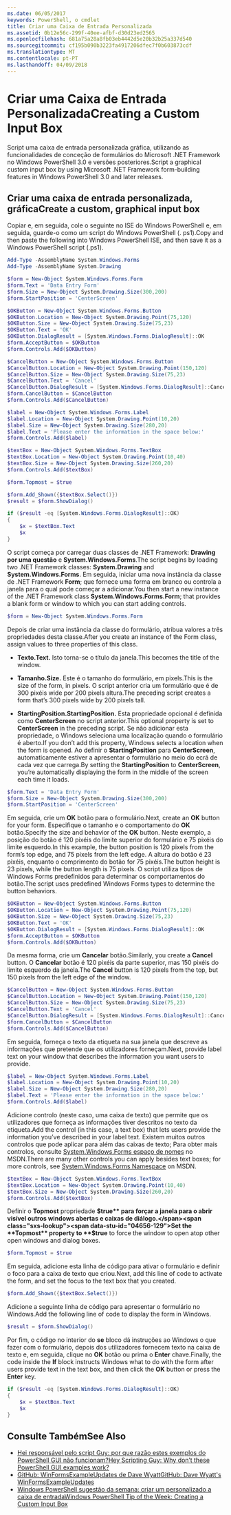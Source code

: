 ```yaml
---
ms.date: 06/05/2017
keywords: PowerShell, o cmdlet
title: Criar uma Caixa de Entrada Personalizada
ms.assetid: 0b12e56c-299f-40ee-afbf-d30d23ed2565
ms.openlocfilehash: 681a75a28a8fb03eb4442d5e20b32b25a337d540
ms.sourcegitcommit: cf195b090b3223fa4917206dfec7f0b603873cdf
ms.translationtype: MT
ms.contentlocale: pt-PT
ms.lasthandoff: 04/09/2018
---
```

# <a name="creating-a-custom-input-box"></a><span data-ttu-id="04656-103">Criar uma Caixa de Entrada Personalizada</span><span class="sxs-lookup"><span data-stu-id="04656-103">Creating a Custom Input Box</span></span>

<span data-ttu-id="04656-104">Script uma caixa de entrada personalizada gráfica, utilizando as funcionalidades de conceção de formulários do Microsoft .NET Framework no Windows PowerShell 3.0 e versões posteriores.</span><span class="sxs-lookup"><span data-stu-id="04656-104">Script a graphical custom input box by using Microsoft .NET Framework form-building features in Windows PowerShell 3.0 and later releases.</span></span>

## <a name="create-a-custom-graphical-input-box"></a><span data-ttu-id="04656-105">Criar uma caixa de entrada personalizada, gráfica</span><span class="sxs-lookup"><span data-stu-id="04656-105">Create a custom, graphical input box</span></span>

<span data-ttu-id="04656-106">Copiar e, em seguida, cole o seguinte no ISE do Windows PowerShell e, em seguida, guarde-o como um script do Windows PowerShell (. ps1).</span><span class="sxs-lookup"><span data-stu-id="04656-106">Copy and then paste the following into Windows PowerShell ISE, and then save it as a Windows PowerShell script (.ps1).</span></span>

```powershell
Add-Type -AssemblyName System.Windows.Forms
Add-Type -AssemblyName System.Drawing

$form = New-Object System.Windows.Forms.Form
$form.Text = 'Data Entry Form'
$form.Size = New-Object System.Drawing.Size(300,200)
$form.StartPosition = 'CenterScreen'

$OKButton = New-Object System.Windows.Forms.Button
$OKButton.Location = New-Object System.Drawing.Point(75,120)
$OKButton.Size = New-Object System.Drawing.Size(75,23)
$OKButton.Text = 'OK'
$OKButton.DialogResult = [System.Windows.Forms.DialogResult]::OK
$form.AcceptButton = $OKButton
$form.Controls.Add($OKButton)

$CancelButton = New-Object System.Windows.Forms.Button
$CancelButton.Location = New-Object System.Drawing.Point(150,120)
$CancelButton.Size = New-Object System.Drawing.Size(75,23)
$CancelButton.Text = 'Cancel'
$CancelButton.DialogResult = [System.Windows.Forms.DialogResult]::Cancel
$form.CancelButton = $CancelButton
$form.Controls.Add($CancelButton)

$label = New-Object System.Windows.Forms.Label
$label.Location = New-Object System.Drawing.Point(10,20)
$label.Size = New-Object System.Drawing.Size(280,20)
$label.Text = 'Please enter the information in the space below:'
$form.Controls.Add($label)

$textBox = New-Object System.Windows.Forms.TextBox
$textBox.Location = New-Object System.Drawing.Point(10,40)
$textBox.Size = New-Object System.Drawing.Size(260,20)
$form.Controls.Add($textBox)

$form.Topmost = $true

$form.Add_Shown({$textBox.Select()})
$result = $form.ShowDialog()

if ($result -eq [System.Windows.Forms.DialogResult]::OK)
{
    $x = $textBox.Text
    $x
}
```

<span data-ttu-id="04656-107">O script começa por carregar duas classes de .NET Framework: **Drawing por uma questão** e **System.Windows.Forms**.</span><span class="sxs-lookup"><span data-stu-id="04656-107">The script begins by loading two .NET Framework classes: **System.Drawing** and **System.Windows.Forms**.</span></span> <span data-ttu-id="04656-108">Em seguida, iniciar uma nova instância da classe de .NET Framework **Form**; que fornece uma forma em branco ou controla a janela para o qual pode começar a adicionar.</span><span class="sxs-lookup"><span data-stu-id="04656-108">You then start a new instance of the .NET Framework class **System.Windows.Forms.Form**; that provides a blank form or window to which you can start adding controls.</span></span>

```powershell
$form = New-Object System.Windows.Forms.Form
```

<span data-ttu-id="04656-109">Depois de criar uma instância da classe do formulário, atribua valores a três propriedades desta classe.</span><span class="sxs-lookup"><span data-stu-id="04656-109">After you create an instance of the Form class, assign values to three properties of this class.</span></span>

- <span data-ttu-id="04656-110">**Texto.**</span><span class="sxs-lookup"><span data-stu-id="04656-110">**Text.**</span></span> <span data-ttu-id="04656-111">Isto torna-se o título da janela.</span><span class="sxs-lookup"><span data-stu-id="04656-111">This becomes the title of the window.</span></span>

- <span data-ttu-id="04656-112">**Tamanho.**</span><span class="sxs-lookup"><span data-stu-id="04656-112">**Size.**</span></span> <span data-ttu-id="04656-113">Este é o tamanho do formulário, em pixels.</span><span class="sxs-lookup"><span data-stu-id="04656-113">This is the size of the form, in pixels.</span></span> <span data-ttu-id="04656-114">O script anterior cria um formulário que é de 300 pixéis wide por 200 pixels altura.</span><span class="sxs-lookup"><span data-stu-id="04656-114">The preceding script creates a form that’s 300 pixels wide by 200 pixels tall.</span></span>

- <span data-ttu-id="04656-115">**StartingPosition.**</span><span class="sxs-lookup"><span data-stu-id="04656-115">**StartingPosition.**</span></span> <span data-ttu-id="04656-116">Esta propriedade opcional é definida como **CenterScreen** no script anterior.</span><span class="sxs-lookup"><span data-stu-id="04656-116">This optional property is set to **CenterScreen** in the preceding script.</span></span> <span data-ttu-id="04656-117">Se não adicionar esta propriedade, o Windows seleciona uma localização quando o formulário é aberto.</span><span class="sxs-lookup"><span data-stu-id="04656-117">If you don’t add this property, Windows selects a location when the form is opened.</span></span> <span data-ttu-id="04656-118">Ao definir o **StartingPosition** para **CenterScreen**, automaticamente estiver a apresentar o formulário no meio do ecrã de cada vez que carrega.</span><span class="sxs-lookup"><span data-stu-id="04656-118">By setting the **StartingPosition** to **CenterScreen**, you’re automatically displaying the form in the middle of the screen each time it loads.</span></span>

```powershell
$form.Text = 'Data Entry Form'
$form.Size = New-Object System.Drawing.Size(300,200)
$form.StartPosition = 'CenterScreen'
```

<span data-ttu-id="04656-119">Em seguida, crie um **OK** botão para o formulário.</span><span class="sxs-lookup"><span data-stu-id="04656-119">Next, create an **OK** button for your form.</span></span> <span data-ttu-id="04656-120">Especifique o tamanho e o comportamento do **OK** botão.</span><span class="sxs-lookup"><span data-stu-id="04656-120">Specify the size and behavior of the **OK** button.</span></span> <span data-ttu-id="04656-121">Neste exemplo, a posição do botão é 120 pixéis do limite superior do formulário e 75 pixéis do limite esquerdo.</span><span class="sxs-lookup"><span data-stu-id="04656-121">In this example, the button position is 120 pixels from the form’s top edge, and 75 pixels from the left edge.</span></span> <span data-ttu-id="04656-122">A altura do botão é 23 pixéis, enquanto o comprimento do botão for 75 pixéis.</span><span class="sxs-lookup"><span data-stu-id="04656-122">The button height is 23 pixels, while the button length is 75 pixels.</span></span> <span data-ttu-id="04656-123">O script utiliza tipos de Windows Forms predefinidos para determinar os comportamentos do botão.</span><span class="sxs-lookup"><span data-stu-id="04656-123">The script uses predefined Windows Forms types to determine the button behaviors.</span></span>

```powershell
$OKButton = New-Object System.Windows.Forms.Button
$OKButton.Location = New-Object System.Drawing.Point(75,120)
$OKButton.Size = New-Object System.Drawing.Size(75,23)
$OKButton.Text = 'OK'
$OKButton.DialogResult = [System.Windows.Forms.DialogResult]::OK
$form.AcceptButton = $OKButton
$form.Controls.Add($OKButton)
```

<span data-ttu-id="04656-124">Da mesma forma, crie um **Cancelar** botão.</span><span class="sxs-lookup"><span data-stu-id="04656-124">Similarly, you create a **Cancel** button.</span></span> <span data-ttu-id="04656-125">O **Cancelar** botão é 120 pixéis da parte superior, mas 150 pixéis do limite esquerdo da janela.</span><span class="sxs-lookup"><span data-stu-id="04656-125">The **Cancel** button is 120 pixels from the top, but 150 pixels from the left edge of the window.</span></span>

```powershell
$CancelButton = New-Object System.Windows.Forms.Button
$CancelButton.Location = New-Object System.Drawing.Point(150,120)
$CancelButton.Size = New-Object System.Drawing.Size(75,23)
$CancelButton.Text = 'Cancel'
$CancelButton.DialogResult = [System.Windows.Forms.DialogResult]::Cancel
$form.CancelButton = $CancelButton
$form.Controls.Add($CancelButton)
```

<span data-ttu-id="04656-126">Em seguida, forneça o texto da etiqueta na sua janela que descreve as informações que pretende que os utilizadores forneçam.</span><span class="sxs-lookup"><span data-stu-id="04656-126">Next, provide label text on your window that describes the information you want users to provide.</span></span>

```powershell
$label = New-Object System.Windows.Forms.Label
$label.Location = New-Object System.Drawing.Point(10,20)
$label.Size = New-Object System.Drawing.Size(280,20)
$label.Text = 'Please enter the information in the space below:'
$form.Controls.Add($label)
```

<span data-ttu-id="04656-127">Adicione controlo (neste caso, uma caixa de texto) que permite que os utilizadores que forneça as informações tiver descritos no texto da etiqueta.</span><span class="sxs-lookup"><span data-stu-id="04656-127">Add the control (in this case, a text box) that lets users provide the information you’ve described in your label text.</span></span> <span data-ttu-id="04656-128">Existem muitos outros controlos que pode aplicar para além das caixas de texto; Para obter mais controlos, consulte [System.Windows.Forms espaço de nomes](http://msdn.microsoft.com/library/k50ex0x9(v=vs.110).aspx) no MSDN.</span><span class="sxs-lookup"><span data-stu-id="04656-128">There are many other controls you can apply besides text boxes; for more controls, see [System.Windows.Forms Namespace](http://msdn.microsoft.com/library/k50ex0x9(v=vs.110).aspx) on MSDN.</span></span>

```powershell
$textBox = New-Object System.Windows.Forms.TextBox
$textBox.Location = New-Object System.Drawing.Point(10,40)
$textBox.Size = New-Object System.Drawing.Size(260,20)
$form.Controls.Add($textBox)
```

<span data-ttu-id="04656-129">Definir o **Topmost** propriedade **$true** para forçar a janela para o abrir visível outros windows abertas e caixas de diálogo.</span><span class="sxs-lookup"><span data-stu-id="04656-129">Set the **Topmost** property to **$true** to force the window to open atop other open windows and dialog boxes.</span></span>

```powershell
$form.Topmost = $true
```

<span data-ttu-id="04656-130">Em seguida, adicione esta linha de código para ativar o formulário e definir o foco para a caixa de texto que criou.</span><span class="sxs-lookup"><span data-stu-id="04656-130">Next, add this line of code to activate the form, and set the focus to the text box that you created.</span></span>

```powershell
$form.Add_Shown({$textBox.Select()})
```

<span data-ttu-id="04656-131">Adicione a seguinte linha de código para apresentar o formulário no Windows.</span><span class="sxs-lookup"><span data-stu-id="04656-131">Add the following line of code to display the form in Windows.</span></span>

```powershell
$result = $form.ShowDialog()
```

<span data-ttu-id="04656-132">Por fim, o código no interior do **se** bloco dá instruções ao Windows o que fazer com o formulário, depois dos utilizadores fornecem texto na caixa de texto e, em seguida, clique no **OK** botão ou prima o **Enter** chave.</span><span class="sxs-lookup"><span data-stu-id="04656-132">Finally, the code inside the **If** block instructs Windows what to do with the form after users provide text in the text box, and then click the **OK** button or press the **Enter** key.</span></span>

```powershell
if ($result -eq [System.Windows.Forms.DialogResult]::OK)
{
    $x = $textBox.Text
    $x
}
```

## <a name="see-also"></a><span data-ttu-id="04656-133">Consulte Também</span><span class="sxs-lookup"><span data-stu-id="04656-133">See Also</span></span>

- [<span data-ttu-id="04656-134">Hei responsável pelo script Guy: por que razão estes exemplos do PowerShell GUI não funcionam?</span><span class="sxs-lookup"><span data-stu-id="04656-134">Hey Scripting Guy:  Why don’t these PowerShell GUI examples work?</span></span>](http://go.microsoft.com/fwlink/?LinkId=506644)
- [<span data-ttu-id="04656-135">GitHub: WinFormsExampleUpdates de Dave Wyatt</span><span class="sxs-lookup"><span data-stu-id="04656-135">GitHub: Dave Wyatt's WinFormsExampleUpdates</span></span>](https://github.com/dlwyatt/WinFormsExampleUpdates)
- [<span data-ttu-id="04656-136">Windows PowerShell sugestão da semana: criar um personalizado a caixa de entrada</span><span class="sxs-lookup"><span data-stu-id="04656-136">Windows PowerShell Tip of the Week:  Creating a Custom Input Box</span></span>](http://technet.microsoft.com/library/ff730941.aspx)